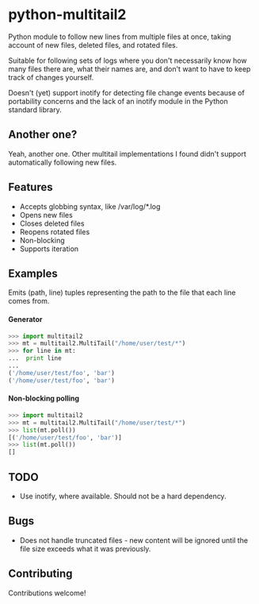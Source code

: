 python-multitail2
================

Python module to follow new lines from multiple files at once, taking account of new files, deleted files, and rotated files.

Suitable for following sets of logs where you don't necessarily know how many files there are, what their names are, and don't want to have to keep track of changes yourself.

Doesn't (yet) support inotify for detecting file change events because of portability concerns and the lack of an inotify module in the Python standard library.

Another one?
------------
Yeah, another one. Other multitail implementations I found didn't support automatically following new files.

Features
--------
* Accepts globbing syntax, like /var/log/\*.log
* Opens new files
* Closes deleted files
* Reopens rotated files
* Non-blocking
* Supports iteration

Examples
-------
Emits (path, line) tuples representing the path to the file that each line comes from.

#### Generator

```python
>>> import multitail2
>>> mt = multitail2.MultiTail("/home/user/test/*")
>>> for line in mt:
...  print line
... 
('/home/user/test/foo', 'bar')
('/home/user/test/foo', 'bar')
```

#### Non-blocking polling
```python
>>> import multitail2
>>> mt = multitail2.MultiTail("/home/user/test/*")
>>> list(mt.poll())
[('/home/user/test/foo', 'bar')]
>>> list(mt.poll())
[]
```

TODO
----
* Use inotify, where available. Should not be a hard dependency.

Bugs
----
* Does not handle truncated files - new content will be ignored until the file size exceeds what it was previously.

Contributing
------------
Contributions welcome!
